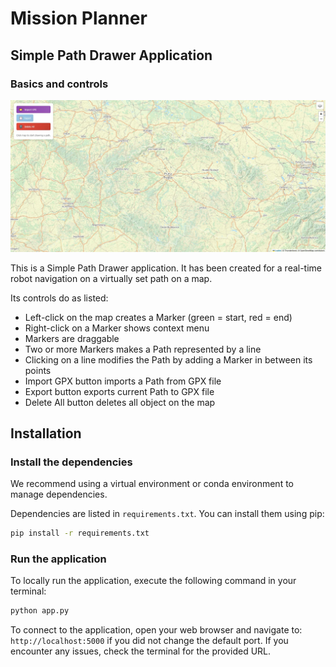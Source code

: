 # Mission Planner

## Simple Path Drawer Application

### Basics and controls

![SimplePathDrawer App's UI](data/images/SimplePathDrawer.jpg)

This is a Simple Path Drawer application. It has been created for a real-time robot navigation on a virtually set path on a map.

Its controls do as listed:
- Left-click on the map creates a Marker (green = start, red = end)
- Right-click on a Marker shows context menu
- Markers are draggable
- Two or more Markers makes a Path represented by a line
- Clicking on a line modifies the Path by adding a Marker in between its points
- Import GPX button imports a Path from GPX file
- Export button exports current Path to GPX file
- Delete All button deletes all object on the map

## Installation

### Install the dependencies

We recommend using a virtual environment or conda environment to manage dependencies.

Dependencies are listed in `requirements.txt`. You can install them using pip:

```bash
pip install -r requirements.txt
```

### Run the application

To locally run the application, execute the following command in your terminal:

```bash
python app.py
```

To connect to the application, open your web browser and navigate to: `http://localhost:5000` if you did not change the default port. If you encounter any issues, check the terminal for the provided URL.
